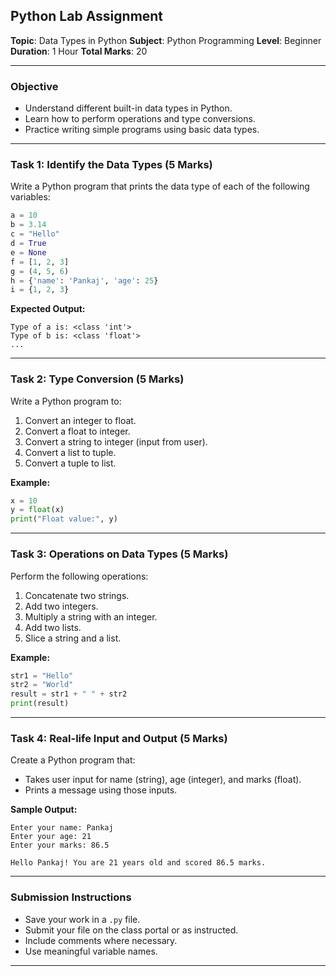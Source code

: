 ## Python Lab Assignment

**Topic**: Data Types in Python
**Subject**: Python Programming
**Level**: Beginner
**Duration**: 1 Hour
**Total Marks**: 20

---

### Objective

* Understand different built-in data types in Python.
* Learn how to perform operations and type conversions.
* Practice writing simple programs using basic data types.

---

### Task 1: Identify the Data Types (5 Marks)

Write a Python program that prints the data type of each of the following variables:

```python
a = 10
b = 3.14
c = "Hello"
d = True
e = None
f = [1, 2, 3]
g = (4, 5, 6)
h = {'name': 'Pankaj', 'age': 25}
i = {1, 2, 3}
```

**Expected Output:**

```
Type of a is: <class 'int'>
Type of b is: <class 'float'>
...
```

---

### Task 2: Type Conversion (5 Marks)

Write a Python program to:

1. Convert an integer to float.
2. Convert a float to integer.
3. Convert a string to integer (input from user).
4. Convert a list to tuple.
5. Convert a tuple to list.

**Example:**

```python
x = 10
y = float(x)
print("Float value:", y)
```

---

### Task 3: Operations on Data Types (5 Marks)

Perform the following operations:

1. Concatenate two strings.
2. Add two integers.
3. Multiply a string with an integer.
4. Add two lists.
5. Slice a string and a list.

**Example:**

```python
str1 = "Hello"
str2 = "World"
result = str1 + " " + str2
print(result)
```

---

### Task 4: Real-life Input and Output (5 Marks)

Create a Python program that:

* Takes user input for name (string), age (integer), and marks (float).
* Prints a message using those inputs.

**Sample Output:**

```
Enter your name: Pankaj
Enter your age: 21
Enter your marks: 86.5

Hello Pankaj! You are 21 years old and scored 86.5 marks.
```

---

### Submission Instructions

* Save your work in a `.py` file.
* Submit your file on the class portal or as instructed.
* Include comments where necessary.
* Use meaningful variable names.

---
